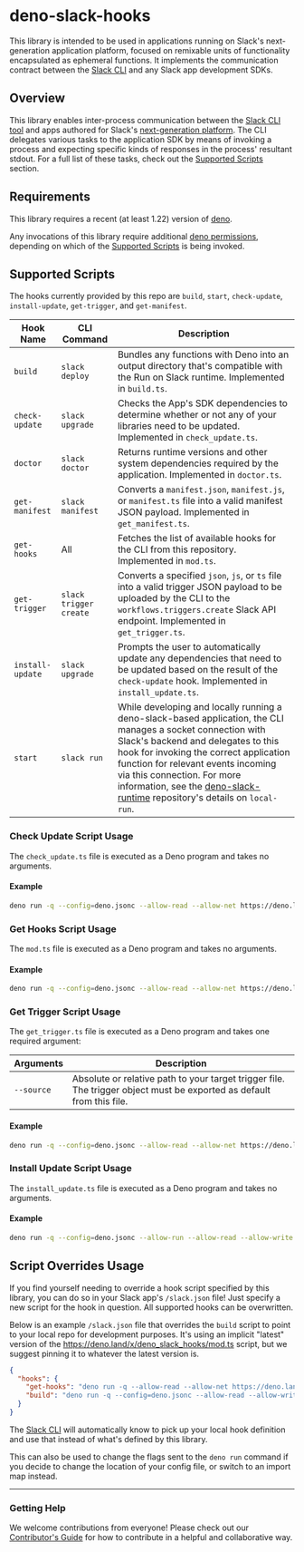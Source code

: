 # deno-slack-hooks

This library is intended to be used in applications running on Slack's
next-generation application platform, focused on remixable units of
functionality encapsulated as ephemeral functions. It implements the
communication contract between the [Slack CLI][cli] and any Slack app
development SDKs.

## Overview

This library enables inter-process communication between the
[Slack CLI tool][cli] and apps authored for Slack's
[next-generation platform][nextgen]. The CLI delegates various tasks to the
application SDK by means of invoking a process and expecting specific kinds of
responses in the process' resultant stdout. For a full list of these tasks,
check out the [Supported Scripts](#supported-scripts) section.

## Requirements

This library requires a recent (at least 1.22) version of
[deno](https://deno.land).

Any invocations of this library require additional
[deno permissions](https://deno.land/manual/getting_started/permissions),
depending on which of the [Supported Scripts](#supported-scripts) is being
invoked.

## Supported Scripts

The hooks currently provided by this repo are `build`, `start`, `check-update`,
`install-update`, `get-trigger`, and `get-manifest`.

| Hook Name        | CLI Command            | Description                                                                                                                                                                                                                                                                                                                                                                                      |
| ---------------- | ---------------------- | ------------------------------------------------------------------------------------------------------------------------------------------------------------------------------------------------------------------------------------------------------------------------------------------------------------------------------------------------------------------------------------------------ |
| `build`          | `slack deploy`         | Bundles any functions with Deno into an output directory that's compatible with the Run on Slack runtime. Implemented in `build.ts`.                                                                                                                                                                                                                                                             |
| `check-update`   | `slack upgrade`        | Checks the App's SDK dependencies to determine whether or not any of your libraries need to be updated. Implemented in `check_update.ts`.                                                                                                                                                                                                                                                        |
| `doctor`         | `slack doctor`         | Returns runtime versions and other system dependencies required by the application. Implemented in `doctor.ts`.                                                                                                                                                                                                                                                             |
| `get-manifest`   | `slack manifest`       | Converts a `manifest.json`, `manifest.js`, or `manifest.ts` file into a valid manifest JSON payload. Implemented in `get_manifest.ts`.                                                                                                                                                                                                                                                           |
| `get-hooks`      | All                    | Fetches the list of available hooks for the CLI from this repository. Implemented in `mod.ts`.                                                                                                                                                                                                                                                                                                   |
| `get-trigger`    | `slack trigger create` | Converts a specified `json`, `js`, or `ts` file into a valid trigger JSON payload to be uploaded by the CLI to the `workflows.triggers.create` Slack API endpoint. Implemented in `get_trigger.ts`.                                                                                                                                                                                              |
| `install-update` | `slack upgrade`        | Prompts the user to automatically update any dependencies that need to be updated based on the result of the `check-update` hook. Implemented in `install_update.ts`.                                                                                                                                                                                                                            |
| `start`          | `slack run`            | While developing and locally running a deno-slack-based application, the CLI manages a socket connection with Slack's backend and delegates to this hook for invoking the correct application function for relevant events incoming via this connection. For more information, see the [deno-slack-runtime](https://github.com/slackapi/deno-slack-runtime) repository's details on `local-run`. |

### Check Update Script Usage

The `check_update.ts` file is executed as a Deno program and takes no arguments.

#### Example

```bash
deno run -q --config=deno.jsonc --allow-read --allow-net https://deno.land/x/deno_slack_hooks/check_update.ts
```

### Get Hooks Script Usage

The `mod.ts` file is executed as a Deno program and takes no arguments.

#### Example

```bash
deno run -q --config=deno.jsonc --allow-read --allow-net https://deno.land/x/deno_slack_hooks/mod.ts
```

### Get Trigger Script Usage

The `get_trigger.ts` file is executed as a Deno program and takes one required
argument:

| Arguments  | Description                                                                                                           |
| ---------- | --------------------------------------------------------------------------------------------------------------------- |
| `--source` | Absolute or relative path to your target trigger file. The trigger object must be exported as default from this file. |

#### Example

```bash
deno run -q --config=deno.jsonc --allow-read --allow-net https://deno.land/x/deno_slack_hooks/get_trigger.ts --source="./trigger.ts"
```

### Install Update Script Usage

The `install_update.ts` file is executed as a Deno program and takes no
arguments.

#### Example

```bash
deno run -q --config=deno.jsonc --allow-run --allow-read --allow-write --allow-net https://deno.land/x/deno_slack_hooks/install_update.ts
```

## Script Overrides Usage

If you find yourself needing to override a hook script specified by this
library, you can do so in your Slack app's `/slack.json` file! Just specify a
new script for the hook in question. All supported hooks can be overwritten.

Below is an example `/slack.json` file that overrides the `build` script to
point to your local repo for development purposes. It's using an implicit
"latest" version of the <https://deno.land/x/deno_slack_hooks/mod.ts> script,
but we suggest pinning it to whatever the latest version is.

```json
{
  "hooks": {
    "get-hooks": "deno run -q --allow-read --allow-net https://deno.land/x/deno_slack_hooks/mod.ts",
    "build": "deno run -q --config=deno.jsonc --allow-read --allow-write --allow-net --allow-run file:///<path-to-your-local-repo>/mod.ts"
  }
}
```

The [Slack CLI][cli] will automatically know to pick up your local hook
definition and use that instead of what's defined by this library.

This can also be used to change the flags sent to the `deno run` command if you
decide to change the location of your config file, or switch to an import map
instead.

---

### Getting Help

We welcome contributions from everyone! Please check out our
[Contributor's Guide](https://github.com/slackapi/deno-slack-hooks/blob/main/.github/CONTRIBUTING.md)
for how to contribute in a helpful and collaborative way.

[cli]: https://github.com/slackapi/slack-cli
[nextgen]: https://api.slack.com/automation
